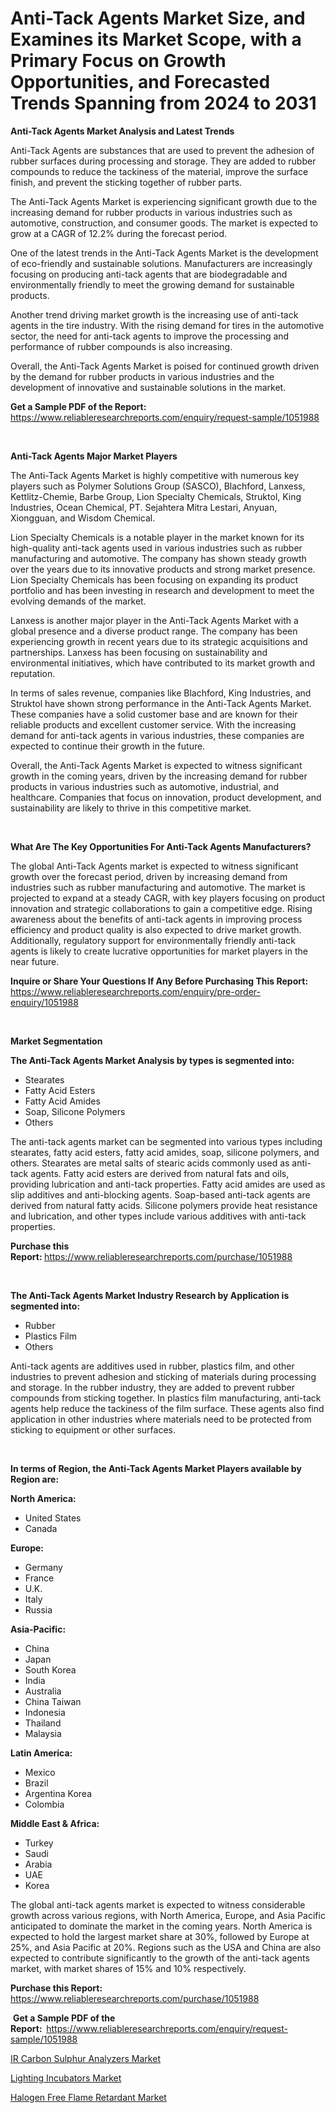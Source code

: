 <p><h1>Anti-Tack Agents Market Size, and Examines its Market Scope, with a Primary Focus on Growth Opportunities, and Forecasted Trends Spanning from 2024 to 2031</h1></p><p><strong>Anti-Tack Agents Market Analysis and Latest Trends</strong></p>
<p><p>Anti-Tack Agents are substances that are used to prevent the adhesion of rubber surfaces during processing and storage. They are added to rubber compounds to reduce the tackiness of the material, improve the surface finish, and prevent the sticking together of rubber parts.</p><p>The Anti-Tack Agents Market is experiencing significant growth due to the increasing demand for rubber products in various industries such as automotive, construction, and consumer goods. The market is expected to grow at a CAGR of 12.2% during the forecast period.</p><p>One of the latest trends in the Anti-Tack Agents Market is the development of eco-friendly and sustainable solutions. Manufacturers are increasingly focusing on producing anti-tack agents that are biodegradable and environmentally friendly to meet the growing demand for sustainable products.</p><p>Another trend driving market growth is the increasing use of anti-tack agents in the tire industry. With the rising demand for tires in the automotive sector, the need for anti-tack agents to improve the processing and performance of rubber compounds is also increasing.</p><p>Overall, the Anti-Tack Agents Market is poised for continued growth driven by the demand for rubber products in various industries and the development of innovative and sustainable solutions in the market.</p></p>
<p><strong>Get a Sample PDF of the Report:&nbsp;</strong> <a href="https://www.reliableresearchreports.com/enquiry/request-sample/1051988">https://www.reliableresearchreports.com/enquiry/request-sample/1051988</a></p>
<p>&nbsp;</p>
<p><strong>Anti-Tack Agents Major Market Players</strong></p>
<p><p>The Anti-Tack Agents Market is highly competitive with numerous key players such as Polymer Solutions Group (SASCO), Blachford, Lanxess, Kettlitz-Chemie, Barbe Group, Lion Specialty Chemicals, Struktol, King Industries, Ocean Chemical, PT. Sejahtera Mitra Lestari, Anyuan, Xiongguan, and Wisdom Chemical.</p><p>Lion Specialty Chemicals is a notable player in the market known for its high-quality anti-tack agents used in various industries such as rubber manufacturing and automotive. The company has shown steady growth over the years due to its innovative products and strong market presence. Lion Specialty Chemicals has been focusing on expanding its product portfolio and has been investing in research and development to meet the evolving demands of the market.</p><p>Lanxess is another major player in the Anti-Tack Agents Market with a global presence and a diverse product range. The company has been experiencing growth in recent years due to its strategic acquisitions and partnerships. Lanxess has been focusing on sustainability and environmental initiatives, which have contributed to its market growth and reputation.</p><p>In terms of sales revenue, companies like Blachford, King Industries, and Struktol have shown strong performance in the Anti-Tack Agents Market. These companies have a solid customer base and are known for their reliable products and excellent customer service. With the increasing demand for anti-tack agents in various industries, these companies are expected to continue their growth in the future.</p><p>Overall, the Anti-Tack Agents Market is expected to witness significant growth in the coming years, driven by the increasing demand for rubber products in various industries such as automotive, industrial, and healthcare. Companies that focus on innovation, product development, and sustainability are likely to thrive in this competitive market.</p></p>
<p>&nbsp;</p>
<p><strong>What Are The Key Opportunities For Anti-Tack Agents Manufacturers?</strong></p>
<p><p>The global Anti-Tack Agents market is expected to witness significant growth over the forecast period, driven by increasing demand from industries such as rubber manufacturing and automotive. The market is projected to expand at a steady CAGR, with key players focusing on product innovation and strategic collaborations to gain a competitive edge. Rising awareness about the benefits of anti-tack agents in improving process efficiency and product quality is also expected to drive market growth. Additionally, regulatory support for environmentally friendly anti-tack agents is likely to create lucrative opportunities for market players in the near future.</p></p>
<p><strong>Inquire or Share Your Questions If Any Before Purchasing This Report:</strong> <a href="https://www.reliableresearchreports.com/enquiry/pre-order-enquiry/1051988">https://www.reliableresearchreports.com/enquiry/pre-order-enquiry/1051988</a></p>
<p>&nbsp;</p>
<p><strong>Market Segmentation</strong></p>
<p><strong>The Anti-Tack Agents Market Analysis by types is segmented into:</strong></p>
<p><ul><li>Stearates</li><li>Fatty Acid Esters</li><li>Fatty Acid Amides</li><li>Soap, Silicone Polymers</li><li>Others</li></ul></p>
<p><p>The anti-tack agents market can be segmented into various types including stearates, fatty acid esters, fatty acid amides, soap, silicone polymers, and others. Stearates are metal salts of stearic acids commonly used as anti-tack agents. Fatty acid esters are derived from natural fats and oils, providing lubrication and anti-tack properties. Fatty acid amides are used as slip additives and anti-blocking agents. Soap-based anti-tack agents are derived from natural fatty acids. Silicone polymers provide heat resistance and lubrication, and other types include various additives with anti-tack properties.</p></p>
<p><strong>Purchase this Report:&nbsp;</strong><a href="https://www.reliableresearchreports.com/purchase/1051988">https://www.reliableresearchreports.com/purchase/1051988</a></p>
<p>&nbsp;</p>
<p><strong>The Anti-Tack Agents Market Industry Research by Application is segmented into:</strong></p>
<p><ul><li>Rubber</li><li>Plastics Film</li><li>Others</li></ul></p>
<p><p>Anti-tack agents are additives used in rubber, plastics film, and other industries to prevent adhesion and sticking of materials during processing and storage. In the rubber industry, they are added to prevent rubber compounds from sticking together. In plastics film manufacturing, anti-tack agents help reduce the tackiness of the film surface. These agents also find application in other industries where materials need to be protected from sticking to equipment or other surfaces.</p></p>
<p>&nbsp;</p>
<p><strong>In terms of Region, the Anti-Tack Agents Market Players available by Region are:</strong></p>
<p>
    <p> <strong> North America: </strong>
        <ul>
            <li>United States</li>
            <li>Canada</li>
        </ul>
        </p> 
    <p> <strong> Europe: </strong>
        <ul>
            <li>Germany</li>
            <li>France</li>
            <li>U.K.</li>
            <li>Italy</li>
            <li>Russia</li>
        </ul>
        </p> 
    <p> <strong> Asia-Pacific: </strong>
        <ul>
            <li>China</li>
            <li>Japan</li>
            <li>South Korea</li>
            <li>India</li>
            <li>Australia</li>
            <li>China Taiwan</li>
            <li>Indonesia</li>
            <li>Thailand</li>
            <li>Malaysia</li>
        </ul>
        </p> 
    <p> <strong> Latin America: </strong>
        <ul>
            <li>Mexico</li>
            <li>Brazil</li>
            <li>Argentina Korea</li>
            <li>Colombia</li>
        </ul>
        </p> 
    <p> <strong> Middle East & Africa: </strong>
        <ul>
            <li>Turkey</li>
            <li>Saudi</li>
            <li>Arabia</li>
            <li>UAE</li>
            <li>Korea</li>
        </ul>
    </p>
    </p>
<p><p>The global anti-tack agents market is expected to witness considerable growth across various regions, with North America, Europe, and Asia Pacific anticipated to dominate the market in the coming years. North America is expected to hold the largest market share at 30%, followed by Europe at 25%, and Asia Pacific at 20%. Regions such as the USA and China are also expected to contribute significantly to the growth of the anti-tack agents market, with market shares of 15% and 10% respectively.</p></p>
<p><strong>Purchase this Report: </strong><a href="https://www.reliableresearchreports.com/purchase/1051988">https://www.reliableresearchreports.com/purchase/1051988</a></p>
<p>&nbsp;<strong>Get a Sample PDF of the Report:&nbsp;&nbsp;</strong><a href="https://www.reliableresearchreports.com/enquiry/request-sample/1051988">https://www.reliableresearchreports.com/enquiry/request-sample/1051988</a></p>
<p><strong></strong></p>
<p><p><a href="https://view.publitas.com/reportprime-1/global-ir-carbon-sulphur-analyzers-market-size-and-market-trends-insights-and-projections-from-2024-to-2031/">IR Carbon Sulphur Analyzers Market</a></p><p><a href="https://view.publitas.com/reportprime-1/lighting-incubators-market-size-focuses-on-market-dynamics-in-depth-analysis-and-future-projections-of-its-market-forecasted-for-period-from-2024-to-2031/">Lighting Incubators Market</a></p><p><a href="https://github.com/edytherolanlouisejk1miz0wig/Market-Research-Report-List-1/blob/main/halogen-free-flame-retardant-market.md">Halogen Free Flame Retardant Market</a></p></p>